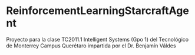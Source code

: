 # ReinforcementLearningStarcraftAgent
Proyecto para la clase TC2011.1 Intelligent Systems (Gpo 1) del Tecnológico de Monterrey Campus Querétaro impartida por el Dr. Benjamín Váldes
